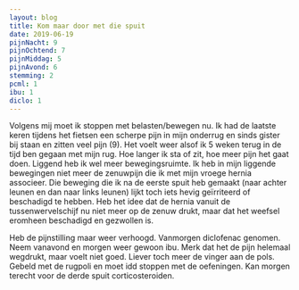 ```yaml
---
layout: blog
title: Kom maar door met die spuit
date: 2019-06-19
pijnNacht: 9
pijnOchtend: 7
pijnMiddag: 5
pijnAvond: 6
stemming: 2
pcml: 1
ibu: 1
diclo: 1
---
```


Volgens mij moet ik stoppen met belasten/bewegen nu. Ik had de laatste keren tijdens het fietsen een scherpe pijn in mijn onderrug en sinds gister bij staan en zitten veel pijn (9). Het voelt weer alsof ik 5 weken terug in de tijd ben gegaan met mijn rug. Hoe langer ik sta of zit, hoe meer pijn het gaat doen. Liggend heb ik wel meer bewegingsruimte. Ik heb in mijn liggende bewegingen niet meer de zenuwpijn die ik met mijn vroege hernia associeer.
Die beweging die ik na de eerste spuit heb gemaakt (naar achter leunen en dan naar links leunen) lijkt toch iets hevig geïrriteerd of beschadigd te hebben. Heb het idee dat de hernia vanuit de tussenwervelschijf nu niet meer op de zenuw drukt, maar dat het weefsel eromheen beschadigd en gezwollen is.Heb de pijnstilling maar weer verhoogd. Vanmorgen diclofenac genomen. Neem vanavond en morgen weer gewoon ibu. Merk dat het de pijn helemaal wegdrukt, maar voelt niet goed. Liever toch meer de vinger aan de pols.
Gebeld met de rugpoli en moet idd stoppen met de oefeningen. Kan morgen terecht voor de derde spuit corticosteroiden.

